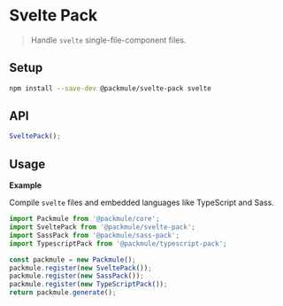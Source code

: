 # Svelte Pack

> Handle `svelte` single-file-component files.

## Setup

```bash
npm install --save-dev @packmule/svelte-pack svelte
```

## API

```ts
SveltePack();
```

## Usage

**Example**

Compile `svelte` files and embedded languages like TypeScript and Sass.

```ts
import Packmule from '@packmule/core';
import SveltePack from '@packmule/svelte-pack';
import SassPack from '@packmule/sass-pack';
import TypescriptPack from '@packmule/typescript-pack';

const packmule = new Packmule();
packmule.register(new SveltePack());
packmule.register(new SassPack());
packmule.register(new TypeScriptPack());
return packmule.generate();
```
